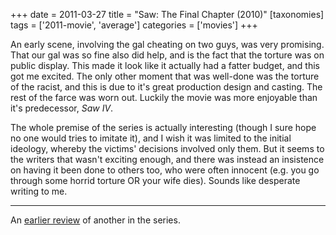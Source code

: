 +++
date = 2011-03-27
title = "Saw: The Final Chapter (2010)"
[taxonomies]
tags = ['2011-movie', 'average']
categories = ['movies']
+++

An early scene, involving the gal cheating on two guys, was very
promising. That our gal was so fine also did help, and is the fact that
the torture was on public display. This made it look like it actually
had a fatter budget, and this got me excited. The only other moment that
was well-done was the torture of the racist, and this is due to it's
great production design and casting. The rest of the farce was worn out.
Luckily the movie was more enjoyable than it's predecessor, *Saw IV*.

The whole premise of the series is actually interesting (though I sure
hope no one would tries to imitate it), and I wish it was limited to the
initial ideology, whereby the victims' decisions involved only them.
But it seems to the writers that wasn't exciting enough, and there was
instead an insistence on having it been done to others too, who were
often innocent (e.g. you go through some horrid torture OR your wife
dies). Sounds like desperate writing to me.

---

An [earlier review] of another in the series.

  [earlier review]: @/recent-movies-2008-10-12.md
